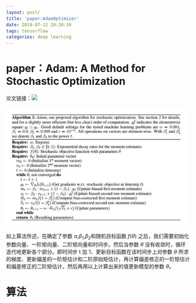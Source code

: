 ```yaml
---
layout: post/
title: 'paper:AdamOptimizer'
date: 2019-07-12 20:20:39
tags: tensorflow
categories: deep learning
---
```


# paper：Adam: A Method for Stochastic Optimization

论文链接：![](https://arxiv.org/abs/1412.6980)

![](/paper-AdamOptimizer/1.JPG)

如上算法所述，在确定了参数 $\alpha$,$\beta_1$,$\beta_2$和随机目标函数 $f(\theta)$ 之后，我们需要初始化参数向量、一阶矩向量、二阶矩向量和时间步。然后当参数 $\theta$ 没有收敛时，循环迭代地更新各个部分。即时间步 t 加 1、更新目标函数在该时间步上对参数 $\theta$ 所求的梯度、更新偏差的一阶矩估计和二阶原始矩估计，再计算偏差修正的一阶矩估计和偏差修正的二阶矩估计，然后再用以上计算出来的值更新模型的参数 $\theta$。

# 算法
